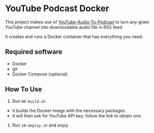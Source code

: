 # YouTube Podcast Docker

This project makes use of [YouTube-Audio-To-Podcast](https://github.com/danielpgross/yt-audio-to-podcast)
to turn any given YouTube channel into downloadable audio file in RSS feed.

It creates and runs a Docker container that has everything you need.

## Required software

- Docker
- git
- Docker Compose (optional)

## How To Use

1. Run `00-build.sh`
  - It builds the Docker image with the necessary packages
  - It will then ask for YouTube API key; follow the link to obtain one
1. Run `10-deploy.sh` and enjoy

